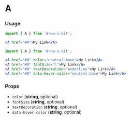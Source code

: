 # A

### Usage

```jsx
import { A } from 'drew-i-kit';

<A href="#0">My Link</A>
```

```jsx
import { A } from 'drew-i-kit';

<A href="#0" color="neutral.base">My Link</A>
<A href="#0" fontSize="l">My Link</A>
<A href="#0" textDecoration="underline">My Link</A>
<A href="#0" data-hover-color="neutral.base">My Link</A>
```

### Props

- `color` (**string**, optional)
- `fontSize` (**string**, optional)
- `textDecoration` (**string**, optional)
- `data-hover-color` (**string**, optional)